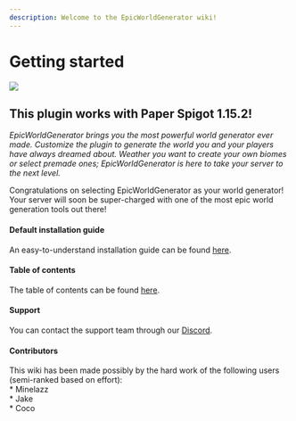 ```yaml
---
description: Welcome to the EpicWorldGenerator wiki!
---
```


# Getting started

![](http://i.imgur.com/H6kA9jQ.png)

## This plugin works with Paper Spigot 1.15.2!

_EpicWorldGenerator brings you the most powerful world generator ever made. Customize the plugin to generate the world you and your players have always dreamed about. Weather you want to create your own biomes or select premade ones; EpicWorldGenerator is here to take your server to the next level._

Congratulations on selecting EpicWorldGenerator as your world generator! Your server will soon be super-charged with one of the most epic world generation tools out there!

#### Default installation guide

An easy-to-understand installation guide can be found [here](https://docs.dynamic-bytes.com/beginner/basic-installation).

#### Table of contents

The table of contents can be found [here](https://docs.dynamic-bytes.com/table-of-contents).

#### Support

You can contact the support team through our [Discord](https://discord.gg/Jq3ecb3).

#### Contributors

This wiki has been made possibly by the hard work of the following users \(semi-ranked based on effort\):  
\* Minelazz  
\* Jake  
\* Coco

